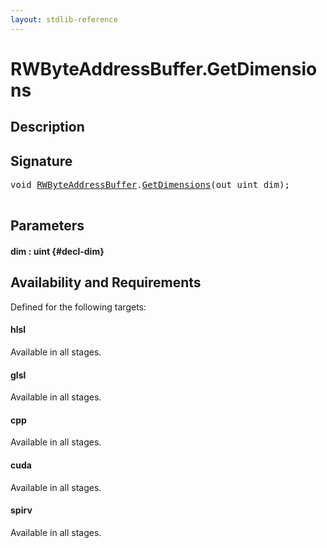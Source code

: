 ```yaml
---
layout: stdlib-reference
---
```


# RWByteAddressBuffer\.GetDimensions

## Description





## Signature 

<pre>
<span class="code_keyword">void</span> <a href="/stdlib-reference/types/RWByteAddressBuffer/index" class="code_type">RWByteAddressBuffer</a>.<a href="/stdlib-reference/types/RWByteAddressBuffer/GetDimensions">GetDimensions</a>(<span class="code_keyword">out</span> <span class="code_keyword">uint</span> <span class='code_param'>dim</span>);

</pre>

## Parameters

#### dim  : uint {#decl-dim}

## Availability and Requirements

Defined for the following targets:

#### hlsl
Available in all stages.

#### glsl
Available in all stages.

#### cpp
Available in all stages.

#### cuda
Available in all stages.

#### spirv
Available in all stages.



